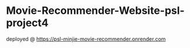 # Movie-Recommender-Website-psl-project4

deployed @
https://psl-minjie-movie-recommender.onrender.com
